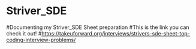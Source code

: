 # Striver_SDE
#Documenting my Striver_SDE Sheet preparation
#This is the link you can check it out!
#https://takeuforward.org/interviews/strivers-sde-sheet-top-coding-interview-problems/
